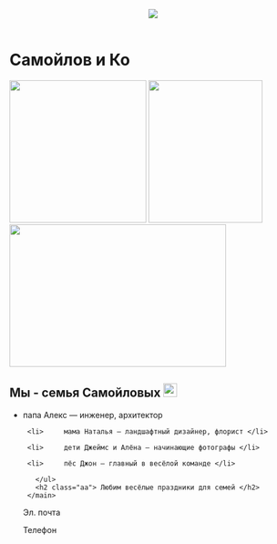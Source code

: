 <html>
    <head>
    <title> Фотоагенство Самойлов и Ко </title>
    <link rel="stylesheet"
        href="style.css"/>
    </head>
<body>
<header>

<img 
src="https://mars.algoritmika.org/uploads/2021/01/logo_0_1611261359.svg">
</header>
<main>
<h1> Самойлов и Ко </h1>
    <img src="https://mars.algoritmika.org/uploads/2021/01/happy-family-2284698_1920%201_0_1611261360.png" width="240px"
height="250px" >
    <img src="https://mars.algoritmika.org/uploads/2021/01/children-817368_1920%201_0_1611261360.png"width="200px";
height="250px";>
    <img src="https://mars.algoritmika.org/uploads/2021/01/house-1158139_1920%201_0_1611261360.png" width="380px";
height="250px">
    <h2> Мы - семья Самойловых <img src="https://mars.algoritmika.org/uploads/2021/01/smile_0_1611261360.svg" width="24px";
height="24px"   > </h2> 
   <ul>
 <li>           папа Алекс — инженер, архитектор </li>
        
     <li>     мама Наталья — ландшафтный дизайнер, флорист </li>

     <li>     дети Джеймс и Алёна — начинающие фотографы </li>

     <li>     пёс Джон — главный в весёлой команде </li>
  
       </ul>
       <h2 class="aa"> Любим весёлые праздники для семей </h2>
     </main>



<footer>
<p class="c" > Эл. почта </p>
<p class="bb"> Телефон </p>
</footer>
</body>
</html>
